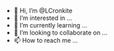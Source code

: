 - 👋 Hi, I’m @LCronkite
- 👀 I’m interested in ...
- 🌱 I’m currently learning ...
- 💞️ I’m looking to collaborate on ...
- 📫 How to reach me ...

<!---
LCronkite/LCronkite is a ✨ special ✨ repository because its `README.md` (this file) appears on your GitHub profile.
You can click the Preview link to take a look at your changes.
--->
